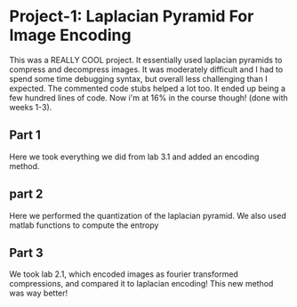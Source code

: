 # Project-1:  Laplacian Pyramid For Image Encoding

This was a REALLY COOL project. It essentially used laplacian pyramids to compress and decompress images. It was moderately difficult and I had to spend some time debugging syntax, but overall less challenging than I expected. The commented code stubs helped a lot too. It ended up being a few hundred lines of code. Now i'm at 16% in the course though! (done with weeks 1-3). 



## Part 1

Here we took everything we did from lab 3.1 and added an encoding method.



## part 2 

Here we performed the quantization of the laplacian pyramid. We also used matlab functions to compute the entropy



## Part 3

We took lab 2.1, which encoded images as fourier transformed compressions, and compared it to laplacian encoding! This new method was way better! 

